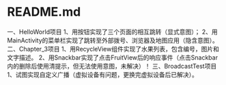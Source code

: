 # README.md
一、HelloWorld项目
1、用按钮实现了三个页面的相互跳转（显式意图）；
2、用MainActivity的菜单栏实现了跳转至外部拨号、浏览器及地图应用（隐含意图）。
二、Chapter_3项目
1、用RecycleView组件实现了水果列表，包含编号，图片和文字描述。
2、用Snackbar实现了点击FruitView后的响应事件（点击Snackbar内的删除后使用清提示，但无法使用意图，未解决）！
三、BroadcastTest项目
1、试图实现自定义广播（虚拟设备有问题，更换完虚拟设备后已解决）。
